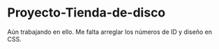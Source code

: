 # Proyecto-Tienda-de-disco
Aún trabajando en ello. Me falta arreglar los números de ID y diseño en CSS. 
